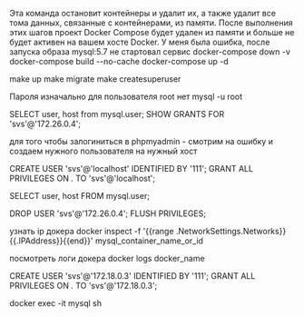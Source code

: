 Эта команда остановит контейнеры и удалит их, а также удалит все тома данных, связанные с контейнерами, из памяти.
После выполнения этих шагов проект Docker Compose будет удален из памяти и больше не будет активен на вашем хосте Docker.
У меня была ошибка, после запуска образа mysql:5.7 не стартовал сервис
docker-compose down -v
docker-compose build --no-cache
docker-compose up -d

make up
make migrate
make createsuperuser

Пароля изначально для пользователя root нет
mysql -u root

SELECT user, host from mysql.user;
SHOW GRANTS FOR 'svs'@'172.26.0.4';

для того чтобы залогиниться в phpmyadmin - смотрим на ошибку и создаем нужного пользователя на нужный хост 

CREATE USER 'svs'@'localhost' IDENTIFIED BY '111';
GRANT ALL PRIVILEGES ON *.* TO 'svs'@'localhost';

SELECT user, host FROM mysql.user;

DROP USER 'svs'@'172.26.0.4';
FLUSH PRIVILEGES;


узнать ip докера
docker inspect -f '{{range .NetworkSettings.Networks}}{{.IPAddress}}{{end}}' mysql_container_name_or_id

посмотреть логи докера
docker logs docker_name


CREATE USER 'svs'@'172.18.0.3' IDENTIFIED BY '111';
GRANT ALL PRIVILEGES ON *.* TO 'svs'@'172.18.0.3';


docker exec -it mysql sh